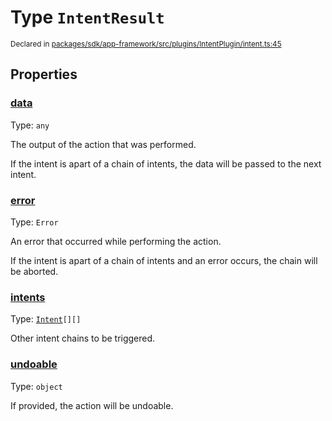 # Type `IntentResult`
<sub>Declared in [packages/sdk/app-framework/src/plugins/IntentPlugin/intent.ts:45](https://github.com/dxos/dxos/blob/ec4e715a1/packages/sdk/app-framework/src/plugins/IntentPlugin/intent.ts#L45)</sub>




## Properties
### [data](https://github.com/dxos/dxos/blob/ec4e715a1/packages/sdk/app-framework/src/plugins/IntentPlugin/intent.ts#L51)
Type: <code>any</code>

The output of the action that was performed.

If the intent is apart of a chain of intents, the data will be passed to the next intent.


### [error](https://github.com/dxos/dxos/blob/ec4e715a1/packages/sdk/app-framework/src/plugins/IntentPlugin/intent.ts#L73)
Type: <code>Error</code>

An error that occurred while performing the action.

If the intent is apart of a chain of intents and an error occurs, the chain will be aborted.


### [intents](https://github.com/dxos/dxos/blob/ec4e715a1/packages/sdk/app-framework/src/plugins/IntentPlugin/intent.ts#L78)
Type: <code>[Intent](/api/@dxos/app-framework/types/Intent)[][]</code>

Other intent chains to be triggered.


### [undoable](https://github.com/dxos/dxos/blob/ec4e715a1/packages/sdk/app-framework/src/plugins/IntentPlugin/intent.ts#L56)
Type: <code>object</code>

If provided, the action will be undoable.



